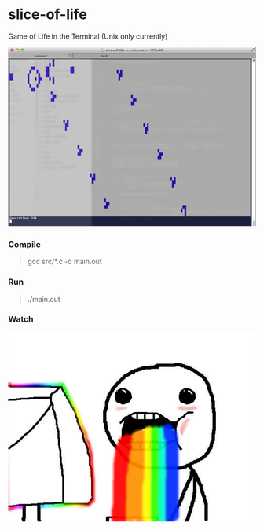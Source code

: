 slice-of-life
=============

Game of Life in the Terminal (Unix only currently)

![Screenshot of the Simulation](readme/simulation.png)

### Compile

> gcc src/*.c -o main.out

### Run

> ./main.out

### Watch

![Droool!](readme/drool.jpg)

